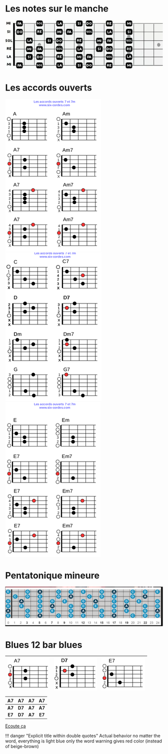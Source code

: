 # Les notes sur le manche

![](images/note_guitare.png)

# Les accords ouverts

![](images/Accords_A.png)
![](images/Accords_CDG.png)
![](images/Accords_E.png)

# Pentatonique mineure

![](images/pentatonique_mineure.png)

# Blues 12 bar blues 

|![](images/A7.png)|![](images/D7.png)|![](images/E7.png)|
| :--: | :--: | :--: |

| **A7** | **A7** | **A7** | **A7** |
| :--: | :--: | :--: | :--: |
| **A7** | **D7** | **A7** | **A7** |
| **E7** | **D7** | **A7** | **E7** |

[Ecoute ça](media/blues-12-bar-blues.mp3)

!!! danger "Explicit title within double quotes"
    Actual behavior
    no matter the word, everything is light blue
    only the word warning gives red color (instead of beige-brown)
